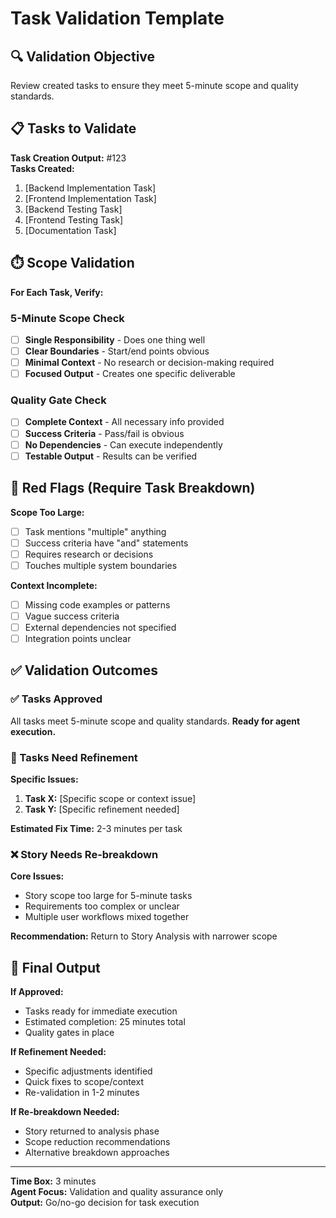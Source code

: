 # Task Validation Template

## 🔍 Validation Objective
Review created tasks to ensure they meet 5-minute scope and quality standards.

## 📋 Tasks to Validate
**Task Creation Output:** #123  
**Tasks Created:**
1. [Backend Implementation Task]
2. [Frontend Implementation Task]
3. [Backend Testing Task]
4. [Frontend Testing Task]
5. [Documentation Task]

## ⏱️ Scope Validation
**For Each Task, Verify:**

### **5-Minute Scope Check**
- [ ] **Single Responsibility** - Does one thing well
- [ ] **Clear Boundaries** - Start/end points obvious
- [ ] **Minimal Context** - No research or decision-making required
- [ ] **Focused Output** - Creates one specific deliverable

### **Quality Gate Check**
- [ ] **Complete Context** - All necessary info provided
- [ ] **Success Criteria** - Pass/fail is obvious
- [ ] **No Dependencies** - Can execute independently
- [ ] **Testable Output** - Results can be verified

## 🚨 Red Flags (Require Task Breakdown)
**Scope Too Large:**
- [ ] Task mentions "multiple" anything
- [ ] Success criteria have "and" statements
- [ ] Requires research or decisions
- [ ] Touches multiple system boundaries

**Context Incomplete:**
- [ ] Missing code examples or patterns
- [ ] Vague success criteria
- [ ] External dependencies not specified
- [ ] Integration points unclear

## ✅ Validation Outcomes

### **✅ Tasks Approved**
All tasks meet 5-minute scope and quality standards.
**Ready for agent execution.**

### **🔄 Tasks Need Refinement**
**Specific Issues:**
1. **Task X:** [Specific scope or context issue]
2. **Task Y:** [Specific refinement needed]

**Estimated Fix Time:** 2-3 minutes per task

### **❌ Story Needs Re-breakdown**
**Core Issues:**
- Story scope too large for 5-minute tasks
- Requirements too complex or unclear
- Multiple user workflows mixed together

**Recommendation:** Return to Story Analysis with narrower scope

## 🔗 Final Output
**If Approved:**
- Tasks ready for immediate execution
- Estimated completion: 25 minutes total
- Quality gates in place

**If Refinement Needed:**
- Specific adjustments identified
- Quick fixes to scope/context
- Re-validation in 1-2 minutes

**If Re-breakdown Needed:**
- Story returned to analysis phase
- Scope reduction recommendations
- Alternative breakdown approaches

---
**Time Box:** 3 minutes  
**Agent Focus:** Validation and quality assurance only  
**Output:** Go/no-go decision for task execution
